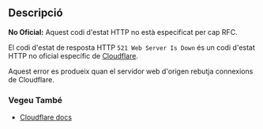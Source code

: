 ## Descripció

<aside class="warning"><strong>No Oficial:</strong> Aquest codi d'estat HTTP no està especificat per cap RFC.</aside>

El codi d'estat de resposta HTTP `521 Web Server Is Down` és un codi d'estat HTTP no oficial específic de [Cloudflare](https://cloudflare.com).

Aquest error es produeix quan el servidor web d'origen rebutja connexions de Cloudflare.

### Vegeu També

- [Cloudflare docs](https://developers.cloudflare.com/support/troubleshooting/cloudflare-errors/troubleshooting-cloudflare-5xx-errors/#error-521-web-server-is-down)
